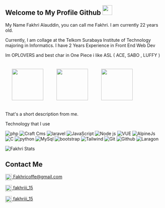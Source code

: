 ## Welcome to My Profile Github <img src="https://media.tenor.com/UTxKJNlZilwAAAAi/luffy-monkey-d-luffy.gif" width="31px">

My Name Fakhri Alauddin, you can call me Fakhri. I am currently 22 years old.

Currently, I am collage at the Telkom Surabaya Institute of Technology majoring in Informatics. I have 2 Years Experience in Front End Web Dev

Im OPLOVERS and best char in One Piece i like ASL ( ACE, SABO , LUFFY )


<img align="center" src="https://media0.giphy.com/media/SlHhBvisBAabA07KlE/giphy.gif" height="100px" style="margin: 21px;"><img align="center" src="https://media2.giphy.com/media/v1.Y2lkPTc5MGI3NjExOWI4MTY4ZjAxZWJmMGUxNWVmOWI2MzMxYTJjMWJmYWUzZTBhY2NmZiZjdD1z/XCrj2tVlZh31HCLWER/giphy.gif" height="100px" style="margin: 21px;"><img align="center" src="https://media4.giphy.com/media/HURfuzzxxnBXGHAWtJ/giphy.gif" height="100px" style="margin: 21px;">

That's a short description from me.


Technology that I use

![php](https://img.shields.io/badge/-PHP-black?style=flat-square&logo=php)
![Craft Cms](https://img.shields.io/badge/-Craft%20Cms-black?style=flat-square&logo=craftcms)
![laravel](https://img.shields.io/badge/-laravel-black?style=flat-square&logo=laravel)
![JavaScript](https://img.shields.io/badge/-JavaScript-black?style=flat-square&logo=javascript)
![Node js](https://img.shields.io/badge/-NodeJs-black?style=flat-square&logo=node.js)
![VUE](https://img.shields.io/badge/-Vue-black?style=flat-square&logo=vue.js)
![AlpineJs](https://img.shields.io/badge/-AlpineJs-black?style=flat-square&logo=alpine.js)
![C](https://img.shields.io/badge/-C-black?style=flat-square&logo=C)
![python](https://img.shields.io/badge/-Python-black?style=flat-square&logo=python)
![MySql](https://img.shields.io/badge/-MySql-black?style=flat-square&logo=mysql)
![bootstrap](https://img.shields.io/badge/-Bootstrap-black?style=flat-square&logo=bootstrap)
![Tailwind](https://img.shields.io/badge/-Tailwind-black?style=flat-square&logo=tailwindcss)
![Git](https://img.shields.io/badge/-Git-black?style=flat-square&logo=Git)
![Github](https://img.shields.io/badge/-Github-black?style=flat-square&logo=Github)
![Laragon](https://img.shields.io/badge/-Laragon-black?style=flat-square&logo=Laragon)


![Fakhri Stats](https://github-readme-stats.vercel.app/api?username=Fakhri17&show_icons=true&theme=dark)


## Contact Me

<img height="21" width="21" align="center" src="https://cdn.simpleicons.org/gmail/white" /><a href="mailto:fakhricoffe@gmail.com"> Fakhricoffe@gmail.com</a>

<img height="21" width="21" align="center" src="https://cdn.simpleicons.org/twitter/white" /><a href="https://twitter.com/fakhriii_15"> fakhriii_15</a>

<img height="21" width="21" align="center" src="https://cdn.simpleicons.org/Instagram/white" /><a href="https://www.instagram.com/fakhriii_15" target="_blank"> fakhriii_15</a>








